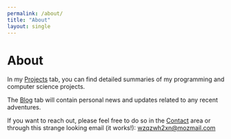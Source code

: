 ```yaml
---
permalink: /about/
title: "About"
layout: single
---
```


<h1>About</h1>

<p>In my <a href="/projects/">Projects</a> tab, you can find detailed summaries of my programming and computer science projects.</p>

<p>The <a href="/blog/">Blog</a> tab will contain personal news and updates related to any recent adventures.</p>

<p>If you want to reach out, please feel free to do so in the <a href="/contact/">Contact</a> area or through this strange looking email (it works!): <a href="mailto:wzqzwh2xn@mozmail.com">wzqzwh2xn@mozmail.com</a></p>
